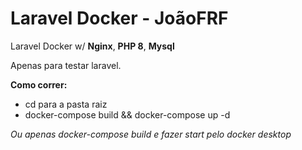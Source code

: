 # Laravel Docker - JoãoFRF

Laravel Docker w/ **Nginx**, **PHP 8**,  **Mysql** 

Apenas para testar laravel.

**Como correr:**
 - cd para a pasta raiz
 - docker-compose build && docker-compose up -d

 *Ou apenas docker-compose build e fazer start pelo docker desktop*
